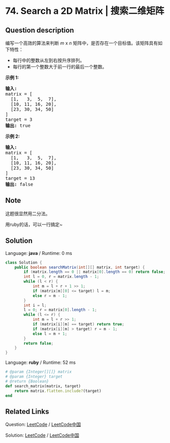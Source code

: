 # 74. Search a 2D Matrix | 搜索二维矩阵

## Question description

<!--If you want to use the English description, use <p>Write an efficient algorithm that searches for a value in an <em>m</em> x <em>n</em> matrix. This matrix has the following properties:</p>

<ul>
	<li>Integers in each row are sorted from left to right.</li>
	<li>The first integer of each row is greater than the last integer of the previous row.</li>
</ul>

<p><strong>Example 1:</strong></p>

<pre>
<strong>Input:</strong>
matrix = [
  [1,   3,  5,  7],
  [10, 11, 16, 20],
  [23, 30, 34, 50]
]
target = 3
<strong>Output:</strong> true
</pre>

<p><strong>Example 2:</strong></p>

<pre>
<strong>Input:</strong>
matrix = [
  [1,   3,  5,  7],
  [10, 11, 16, 20],
  [23, 30, 34, 50]
]
target = 13
<strong>Output:</strong> false</pre>
 instead-->
<p>编写一个高效的算法来判断&nbsp;<em>m</em> x <em>n</em>&nbsp;矩阵中，是否存在一个目标值。该矩阵具有如下特性：</p>

<ul>
	<li>每行中的整数从左到右按升序排列。</li>
	<li>每行的第一个整数大于前一行的最后一个整数。</li>
</ul>

<p><strong>示例&nbsp;1:</strong></p>

<pre><strong>输入:</strong>
matrix = [
  [1,   3,  5,  7],
  [10, 11, 16, 20],
  [23, 30, 34, 50]
]
target = 3
<strong>输出:</strong> true
</pre>

<p><strong>示例&nbsp;2:</strong></p>

<pre><strong>输入:</strong>
matrix = [
  [1,   3,  5,  7],
  [10, 11, 16, 20],
  [23, 30, 34, 50]
]
target = 13
<strong>输出:</strong> false</pre>


## Note

这题很显然用二分法。

用ruby的话，可以一行搞定~


## Solution

Language: **java**  /  Runtime: 0 ms

```java
class Solution {
    public boolean searchMatrix(int[][] matrix, int target) {
        if (matrix.length == 0 || matrix[0].length == 0) return false;
        int l = 0, r = matrix.length - 1;
        while (l < r) {
            int m = l + r + 1 >> 1;
            if (matrix[m][0] <= target) l = m;
            else r = m - 1;
        }
        int i = l;
        l = 0; r = matrix[0].length - 1;
        while (l <= r) {
            int m = l + r >> 1;
            if (matrix[i][m] == target) return true;
            if (matrix[i][m] > target) r = m - 1;
            else l = m + 1;
        }
        return false;
    }
}
```

Language: **ruby**  /  Runtime: 52 ms

```ruby
# @param {Integer[][]} matrix
# @param {Integer} target
# @return {Boolean}
def search_matrix(matrix, target)
    return matrix.flatten.include?(target)
end
```



## Related Links

Question: [LeetCode](https://leetcode.com/problems/search-a-2d-matrix/description/)  /  [LeetCode中国](https://leetcode-cn.com/problems/search-a-2d-matrix/description/)

Solution: [LeetCode](https://leetcode.com/articles/search-a-2d-matrix/)  /  [LeetCode中国](https://leetcode-cn.com/articles/search-a-2d-matrix/)